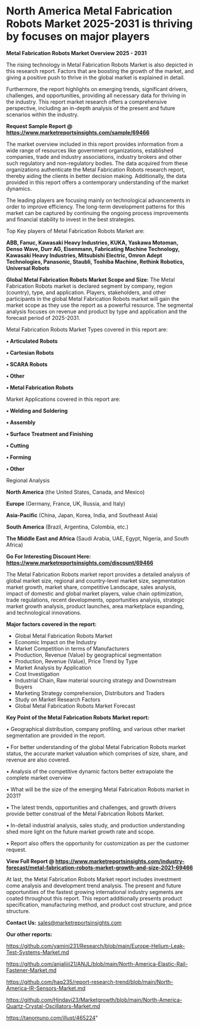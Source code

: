 # North America Metal Fabrication Robots Market 2025-2031 is thriving by focuses on major players

<Strong> Metal Fabrication Robots Market Overview 2025 - 2031</strong>

The rising technology in Metal Fabrication Robots Market is also depicted in this research report. Factors that are boosting the growth of the market, and giving a positive push to thrive in the global market is explained in detail.

Furthermore, the report highlights on emerging trends, significant drivers, challenges, and opportunities, providing all necessary data for thriving in the industry. This report market research offers a comprehensive perspective, including an in-depth analysis of the present and future scenarios within the industry.

<strong>Request Sample Report @ <a href=https://www.marketreportsinsights.com/sample/69466>https://www.marketreportsinsights.com/sample/69466</a></strong>

The market overview included in this report provides information from a wide range of resources like government organizations, established companies, trade and industry associations, industry brokers and other such regulatory and non-regulatory bodies. The data acquired from these organizations authenticate the Metal Fabrication Robots research report, thereby aiding the clients in better decision making. Additionally, the data provided in this report offers a contemporary understanding of the market dynamics.

The leading players are focusing mainly on technological advancements in order to improve efficiency. The long-term development patterns for this market can be captured by continuing the ongoing process improvements and financial stability to invest in the best strategies.

Top Key players of Metal Fabrication Robots Market are:

<strong>ABB, Fanuc, Kawasaki Heavy Industries, KUKA, Yaskawa Motoman, Denso Wave, Durr AG, Eisenmann, Fabricating Machine Technology, Kawasaki Heavy Industries, Mitsubishi Electric, Omron Adept Technologies, Panasonic, Staubli, Toshiba Machine, Rethink Robotics, Universal Robots</strong>

<strong><b>Global Metal Fabrication Robots Market Scope and Size:</b></strong>
The Metal Fabrication Robots market is declared segment by company, region (country), type, and application. Players, stakeholders, and other participants in the global Metal Fabrication Robots market will gain the market scope as they use the report as a powerful resource. The segmental analysis focuses on revenue and product by type and application and the forecast period of 2025-2031.

Metal Fabrication Robots Market Types covered in this report are:

<strong>• Articulated Robots

• Cartesian Robots

• SCARA Robots

• Other

• Metal Fabrication Robots</strong>

Market Applications covered in this report are:

<strong>• Welding and Soldering

• Assembly

• Surface Treatment and Finishing

• Cutting

• Forming

• Other</strong> 

Regional Analysis

<strong>North America</strong> (the United States, Canada, and Mexico)

<strong>Europe</strong> (Germany, France, UK, Russia, and Italy)

<strong>Asia-Pacific</strong> (China, Japan, Korea, India, and Southeast Asia)

<strong>South America</strong> (Brazil, Argentina, Colombia, etc.)

<strong>The Middle East and Africa</strong> (Saudi Arabia, UAE, Egypt, Nigeria, and South Africa)

<strong>Go For Interesting Discount Here: <a href=https://www.marketreportsinsights.com/discount/69466>https://www.marketreportsinsights.com/discount/69466</a></strong>

The Metal Fabrication Robots market report provides a detailed analysis of global market size, regional and country-level market size, segmentation market growth, market share, competitive Landscape, sales analysis, impact of domestic and global market players, value chain optimization, trade regulations, recent developments, opportunities analysis, strategic market growth analysis, product launches, area marketplace expanding, and technological innovations.

<strong><b>Major factors covered in the report:</b></strong>
<ul>
  <li>Global Metal Fabrication Robots Market </li>
  <li>Economic Impact on the Industry</li>
  <li>Market Competition in terms of Manufacturers</li>
  <li>Production, Revenue (Value) by geographical segmentation</li>
  <li>Production, Revenue (Value), Price Trend by Type</li>
  <li>Market Analysis by Application</li>
  <li>Cost Investigation</li>
  <li>Industrial Chain, Raw material sourcing strategy and Downstream Buyers</li>
  <li>Marketing Strategy comprehension, Distributors and Traders</li>
  <li>Study on Market Research Factors</li>
  <li>Global Metal Fabrication Robots Market Forecast</li>
</ul>

<strong><b>Key Point of the Metal Fabrication Robots Market report:</b></strong>

• Geographical distribution, company profiling, and various other market segmentation are provided in the report.

• For better understanding of the global Metal Fabrication Robots market status, the accurate market valuation which comprises of size, share, and revenue are also covered.

• Analysis of the competitive dynamic factors better extrapolate the complete market overview

• What will be the size of the emerging Metal Fabrication Robots market in 2031?

• The latest trends, opportunities and challenges, and growth drivers provide better construal of the Metal Fabrication Robots Market.

• In-detail industrial analysis, sales study, and production understanding shed more light on the future market growth rate and scope.

• Report also offers the opportunity for customization as per the customer request.

<strong><b>View Full Report @ <a href=https://www.marketreportsinsights.com/industry-forecast/metal-fabrication-robots-market-growth-and-size-2021-69466>https://www.marketreportsinsights.com/industry-forecast/metal-fabrication-robots-market-growth-and-size-2021-69466</a></b></strong>


At last, the Metal Fabrication Robots Market report includes investment come analysis and development trend analysis. The present and future opportunities of the fastest growing international industry segments are coated throughout this report. This report additionally presents product specification, manufacturing method, and product cost structure, and price structure.

<strong>Contact Us:</strong>
sales@marketreportsinsights.com

<strong>Our other reports:</strong>

<a href=https://github.com/yamini231/Research/blob/main/Europe-Helium-Leak-Test-Systems-Market.md>https://github.com/yamini231/Research/blob/main/Europe-Helium-Leak-Test-Systems-Market.md</a>

<a href=https://github.com/anjaliiii21/ANJL/blob/main/North-America-Elastic-Rail-Fastener-Market.md>https://github.com/anjaliiii21/ANJL/blob/main/North-America-Elastic-Rail-Fastener-Market.md</a>

<a href=https://github.com/haq235/report-research-trend/blob/main/North-America-IR-Sensors-Market.md>https://github.com/haq235/report-research-trend/blob/main/North-America-IR-Sensors-Market.md</a>

<a href=https://github.com/Hindavi23/Marketgrowth/blob/main/North-America-Quartz-Crystal-Oscillators-Market.md>https://github.com/Hindavi23/Marketgrowth/blob/main/North-America-Quartz-Crystal-Oscillators-Market.md</a>

<a href=https://tanomuno.com/illust/465224>https://tanomuno.com/illust/465224</a>"
